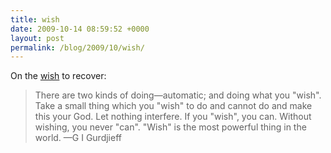```yaml
---
title: wish
date: 2009-10-14 08:59:52 +0000
layout: post
permalink: /blog/2009/10/wish/
---
```


On the [wish][1] to recover:


> There are two kinds of doing—automatic; and doing what you "wish". Take a small thing which you "wish" to do and cannot do and make this your God. Let nothing interfere. If you "wish", you can. Without wishing, you never "can". "Wish" is the most powerful thing in the world.
—G I Gurdjieff

   [1]: /darkness-conjecture/proposals/health-proposal
